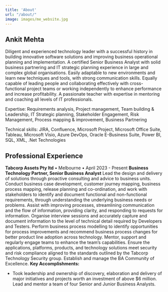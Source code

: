 ```yaml
---
title: 'About'
url: "/about/"
image: images/me_website.jpg
---
```


## Ankit Mehta

Diligent and experienced technology leader with a successful history in building innovative software solutions and improving business operational planning and implementation. A certified Senior Business Analyst with solid business partnering and IT strategic planning experience in large and complex global organisations. Easily adaptable to new environments and learn new techniques and tools, with strong communication skills. Equally capable of leading people and collaborating effectively with cross-functional project teams or working independently to enhance performance and increase profitability. A passionate teacher with expertise in mentoring and coaching all levels of IT professionals. 

Expertise: Requirements analysis, Project management, Team building & Leadership, IT Strategic planning, Stakeholder Engagement, Risk Management, Process mapping & improvement, Business Partnering

Technical skills: JIRA, Confluence, Microsoft Project, Microsoft Office Suite, Tableau, Microsoft Visio, Azure DevOps, Oracle E-Business Suite, Power BI, SQL, XML, .Net Technologies

## Professional Experience
 
**Tabcorp Assets Pty ltd** • Melbourne • April 2023 - Present
**Business Technology Partner, Senior Business Analyst**
Lead the design and delivery of solutions through proactive consulting and advice to business units. Conduct business case development, customer journey mapping, business process mapping, release planning and co-ordination, and work with stakeholders to identify and document functional and non-functional requirements, through understanding the underlying business needs or problems. Assist with improving processes, streamlining communication and the flow of information, providing clarity, and responding to requests for information. Organise interview sessions and accurately capture and document information to the level of technical detail required by Developers and Testers. Perform business process modelling to identify opportunities for process improvements and recommend business process changes for better product line adoption across technology. Mentor, support and regularly engage teams to enhance the team’s capabilities. Ensure the applications, platforms, products, and technology solutions meet security and risk compliance aligned to the standards outlined by the Tabcorp Technology Security group. Establish and manage the BA Community of Excellence. 
**Key Accomplishments:**
* Took leadership and ownership of discovery, elaboration and delivery of major initiatives and projects worth an investment of above $6 million. Lead and mentor a team of four Senior and Junior Business Analysts.

